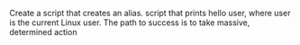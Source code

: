 Create a script that creates an alias.
 script that prints hello user, where user is the current Linux user.
The path to success is to take massive, determined action
